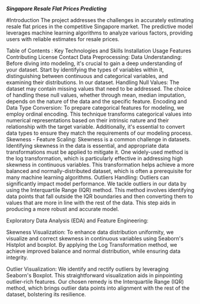 ***Singapore  Resale Flat Prices Predicting***

#Introduction
The project addresses the challenges in accurately estimating resale flat prices in the competitive Singapore market. The predictive model leverages machine learning algorithms to analyze various factors, providing users with reliable estimates for resale prices.

Table of Contents :
Key Technologies and Skills
Installation
Usage
Features
Contributing
License
Contact
Data Preprocessing:
Data Understanding: Before diving into modeling, it's crucial to gain a deep understanding of your dataset. Start by identifying the types of variables within it, distinguishing between continuous and categorical variables, and examining their distributions. In our dataset.
Handling Null Values: The dataset may contain missing values that need to be addressed. The choice of handling these null values, whether through mean, median imputation, depends on the nature of the data and the specific feature.
Encoding and Data Type Conversion: To prepare categorical features for modeling, we employ ordinal encoding. This technique transforms categorical values into numerical representations based on their intrinsic nature and their relationship with the target variable. Additionally, it's essential to convert data types to ensure they match the requirements of our modeling process.
Skewness - Feature Scaling: Skewness is a common challenge in datasets. Identifying skewness in the data is essential, and appropriate data transformations must be applied to mitigate it. One widely-used method is the log transformation, which is particularly effective in addressing high skewness in continuous variables. This transformation helps achieve a more balanced and normally-distributed dataset, which is often a prerequisite for many machine learning algorithms.
Outliers Handling: Outliers can significantly impact model performance. We tackle outliers in our data by using the Interquartile Range (IQR) method. This method involves identifying data points that fall outside the IQR boundaries and then converting them to values that are more in line with the rest of the data. This step aids in producing a more robust and accurate model.

Exploratory Data Analysis (EDA) and Feature Engineering:

Skewness Visualization: To enhance data distribution uniformity, we visualize and correct skewness in continuous variables using Seaborn's Histplot and boxplot. By applying the Log Transformation method, we achieve improved balance and normal distribution, while ensuring data integrity.

Outlier Visualization: We identify and rectify outliers by leveraging Seaborn's Boxplot. This straightforward visualization aids in pinpointing outlier-rich features. Our chosen remedy is the Interquartile Range (IQR) method, which brings outlier data points into alignment with the rest of the dataset, bolstering its resilience.

